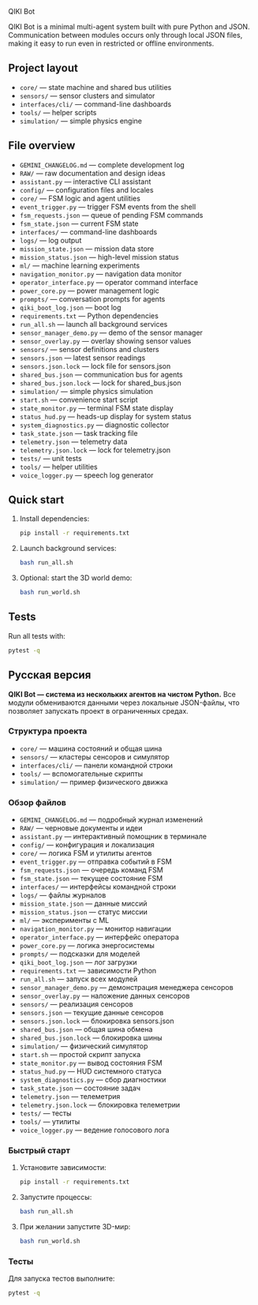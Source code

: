  QIKI Bot

QIKI Bot is a minimal multi-agent system built with pure Python and JSON. Communication between modules occurs only through local JSON files, making it easy to run even in restricted or offline environments.

## Project layout
- `core/` — state machine and shared bus utilities
- `sensors/` — sensor clusters and simulator
- `interfaces/cli/` — command-line dashboards
- `tools/` — helper scripts
- `simulation/` — simple physics engine

## File overview
- `GEMINI_CHANGELOG.md` — complete development log
- `RAW/` — raw documentation and design ideas
- `assistant.py` — interactive CLI assistant
- `config/` — configuration files and locales
- `core/` — FSM logic and agent utilities
- `event_trigger.py` — trigger FSM events from the shell
- `fsm_requests.json` — queue of pending FSM commands
- `fsm_state.json` — current FSM state
- `interfaces/` — command-line dashboards
- `logs/` — log output
- `mission_state.json` — mission data store
- `mission_status.json` — high-level mission status
- `ml/` — machine learning experiments
- `navigation_monitor.py` — navigation data monitor
- `operator_interface.py` — operator command interface
- `power_core.py` — power management logic
- `prompts/` — conversation prompts for agents
- `qiki_boot_log.json` — boot log
- `requirements.txt` — Python dependencies
- `run_all.sh` — launch all background services
- `sensor_manager_demo.py` — demo of the sensor manager
- `sensor_overlay.py` — overlay showing sensor values
- `sensors/` — sensor definitions and clusters
- `sensors.json` — latest sensor readings
- `sensors.json.lock` — lock file for sensors.json
- `shared_bus.json` — communication bus for agents
- `shared_bus.json.lock` — lock for shared_bus.json
- `simulation/` — simple physics simulation
- `start.sh` — convenience start script
- `state_monitor.py` — terminal FSM state display
- `status_hud.py` — heads-up display for system status
- `system_diagnostics.py` — diagnostic collector
- `task_state.json` — task tracking file
- `telemetry.json` — telemetry data
- `telemetry.json.lock` — lock for telemetry.json
- `tests/` — unit tests
- `tools/` — helper utilities
- `voice_logger.py` — speech log generator
## Quick start
1. Install dependencies:
   ```bash
   pip install -r requirements.txt
   ```
2. Launch background services:
   ```bash
   bash run_all.sh
   ```
3. Optional: start the 3D world demo:
   ```bash
   bash run_world.sh
   ```

## Tests
Run all tests with:
```bash
pytest -q
```

## Русская версия

**QIKI Bot — система из нескольких агентов на чистом Python.** Все модули обмениваются данными через локальные JSON-файлы, что позволяет запускать проект в ограниченных средах.

### Структура проекта
- `core/` — машина состояний и общая шина
- `sensors/` — кластеры сенсоров и симулятор
- `interfaces/cli/` — панели командной строки
- `tools/` — вспомогательные скрипты
- `simulation/` — пример физического движка

### Обзор файлов
- `GEMINI_CHANGELOG.md` — подробный журнал изменений
- `RAW/` — черновые документы и идеи
- `assistant.py` — интерактивный помощник в терминале
- `config/` — конфигурация и локализация
- `core/` — логика FSM и утилиты агентов
- `event_trigger.py` — отправка событий в FSM
- `fsm_requests.json` — очередь команд FSM
- `fsm_state.json` — текущее состояние FSM
- `interfaces/` — интерфейсы командной строки
- `logs/` — файлы журналов
- `mission_state.json` — данные миссий
- `mission_status.json` — статус миссии
- `ml/` — эксперименты с ML
- `navigation_monitor.py` — монитор навигации
- `operator_interface.py` — интерфейс оператора
- `power_core.py` — логика энергосистемы
- `prompts/` — подсказки для моделей
- `qiki_boot_log.json` — лог загрузки
- `requirements.txt` — зависимости Python
- `run_all.sh` — запуск всех модулей
- `sensor_manager_demo.py` — демонстрация менеджера сенсоров
- `sensor_overlay.py` — наложение данных сенсоров
- `sensors/` — реализация сенсоров
- `sensors.json` — текущие данные сенсоров
- `sensors.json.lock` — блокировка sensors.json
- `shared_bus.json` — общая шина обмена
- `shared_bus.json.lock` — блокировка шины
- `simulation/` — физический симулятор
- `start.sh` — простой скрипт запуска
- `state_monitor.py` — вывод состояния FSM
- `status_hud.py` — HUD системного статуса
- `system_diagnostics.py` — сбор диагностики
- `task_state.json` — состояние задач
- `telemetry.json` — телеметрия
- `telemetry.json.lock` — блокировка телеметрии
- `tests/` — тесты
- `tools/` — утилиты
- `voice_logger.py` — ведение голосового лога
### Быстрый старт
1. Установите зависимости:
   ```bash
   pip install -r requirements.txt
   ```
2. Запустите процессы:
   ```bash
   bash run_all.sh
   ```
3. При желании запустите 3D-мир:
   ```bash
   bash run_world.sh
   ```

### Тесты
Для запуска тестов выполните:
```bash
pytest -q
```
